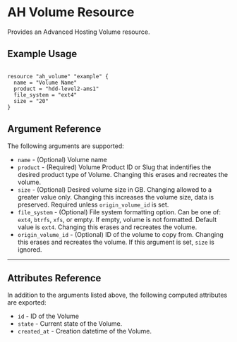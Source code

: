 # AH Volume Resource

Provides an Advanced Hosting Volume resource.

## Example Usage

```hcl

resource "ah_volume" "example" {
  name = "Volume Name"
  product = "hdd-level2-ams1"
  file_system = "ext4"
  size = "20"
}

```

## Argument Reference

The following arguments are supported:
* `name` - (Optional) Volume name
* `product` - (Required) Volume Product ID or Slug that indentifies the desired product type of Volume. Changing this erases and recreates the volume.
* `size` - (Optional) Desired volume size in GB. Changing allowed to a greater value only. Changing this increases the volume size, data is preserved. Required unless `origin_volume_id` is set.
* `file_system` - (Optional) File system formatting option. Can be one of: `ext4`, `btrfs`, `xfs`, or empty. If empty, volume is not formatted. Default value is `ext4`. Changing this erases and recreates the volume.
* `origin_volume_id` - (Optional) ID of the volume to copy from.  Changing this erases and recreates the volume.  If this argument is set, `size` is ignored.

---

## Attributes Reference

In addition to the arguments listed above, the following computed attributes are exported:

* `id` - ID of the Volume
* `state` - Current state of the Volume.
* `created_at` - Creation datetime of the Volume.